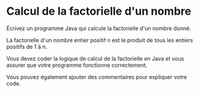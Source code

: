 # Calcul de la factorielle d'un nombre

Écrivez un programme Java qui calcule la factorielle d'un nombre donné. 

La factorielle d'un nombre entier positif n est le produit de tous les entiers positifs de 1 à n. 

Vous devez coder la logique de calcul de la factorielle en Java et vous assurer que votre 
programme fonctionne correctement. 

Vous pouvez également ajouter des commentaires pour expliquer votre code.